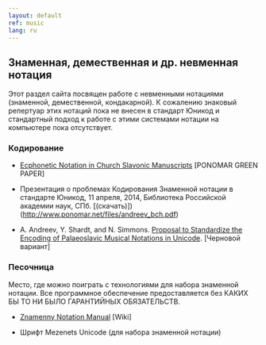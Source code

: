```yaml
---
layout: default
ref: music
lang: ru
---
```


## Знаменная, демественная и др. невменная нотация

Этот раздел сайта посвящен работе с невменными нотациями (знаменной, демественной, кондакарной). К сожалению знаковый 
репертуар этих нотаций пока не внесен в стандарт Юникод и стандартный подход к работе с этими системами нотации на 
компьютере пока отсутствует.

### Кодирование

* [Ecphonetic Notation in Church Slavonic Manuscripts](http://www.ponomar.net/files/ecphonetic.pdf) [PONOMAR GREEN PAPER]

* Презентация о проблемах Кодирования Знаменной нотации в стандарте Юникод, 11 апреля, 2014, Библиотека Российской 
  академии наук, СПб. [(скачать)])(http://www.ponomar.net/files/andreev_bch.pdf)

* A. Andreev, Y. Shardt, and N. Simmons. [Proposal to Standardize the Encoding of Palaeoslavic Musical Notations 
  in Unicode](http://www.ponomar.net/files/palaeoslavic.pdf). [Черновой вариант]
  
### Песочница

Место, где можно поиграть с технологиями для набора знаменной нотации. Все программное обеспечение предоставляется без 
КАКИХ БЫ ТО НИ БЫЛО ГАРАНТИЙНЫХ ОБЯЗАТЕЛЬСТВ.

* [Znamenny Notation Manual](http://www.ponomar.net/wiki/doku.php?id=znamenny_manual) [Wiki]

* Шрифт Mezenets Unicode (для набора знаменной нотации)
